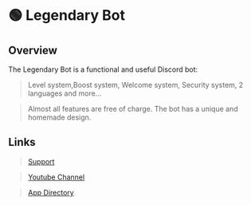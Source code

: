 # 🟢 Legendary Bot 



## Overview

The Legendary Bot is a functional and useful Discord bot:

> Level system,Boost system, Welcome system, Security system, 2 languages and more...

> Almost all features are free of charge.
> The bot has a unique and homemade design.

## Links

> [Support](https://discord.gg/BQumAujuvk)

> [Youtube Channel](https://www.youtube.com/@legendarysocial)

> [App Directory](https://discord.com/application-directory/1042779235703590913)
